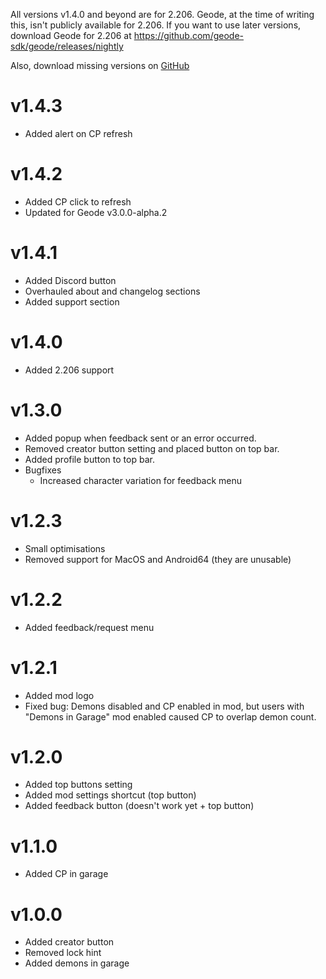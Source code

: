 All versions v1.4.0 and beyond are for 2.206. Geode, at the time of writing this, isn't publicly available for 2.206. If you want to use later versions, download Geode for 2.206 at https://github.com/geode-sdk/geode/releases/nightly

Also, download missing versions on [GitHub](https://github.com/OmgRod/Garage-Plus/releases)

# v1.4.3

- Added alert on CP refresh

# v1.4.2

- Added CP click to refresh
- Updated for Geode v3.0.0-alpha.2

# v1.4.1

- Added Discord button
- Overhauled about and changelog sections
- Added support section

# v1.4.0

- Added 2.206 support

# v1.3.0

- Added popup when feedback sent or an error occurred.
- Removed creator button setting and placed button on top bar.
- Added profile button to top bar.
- Bugfixes
    - Increased character variation for feedback menu

# v1.2.3

- Small optimisations
- Removed support for MacOS and Android64 (they are unusable)

# v1.2.2

- Added feedback/request menu

# v1.2.1

- Added mod logo
- Fixed bug: Demons disabled and CP enabled in mod, but users with "Demons in Garage" mod enabled caused CP to overlap demon count.

# v1.2.0

- Added top buttons setting
- Added mod settings shortcut (top button)
- Added feedback button (doesn't work yet + top button)

# v1.1.0

- Added CP in garage

# v1.0.0

- Added creator button
- Removed lock hint
- Added demons in garage